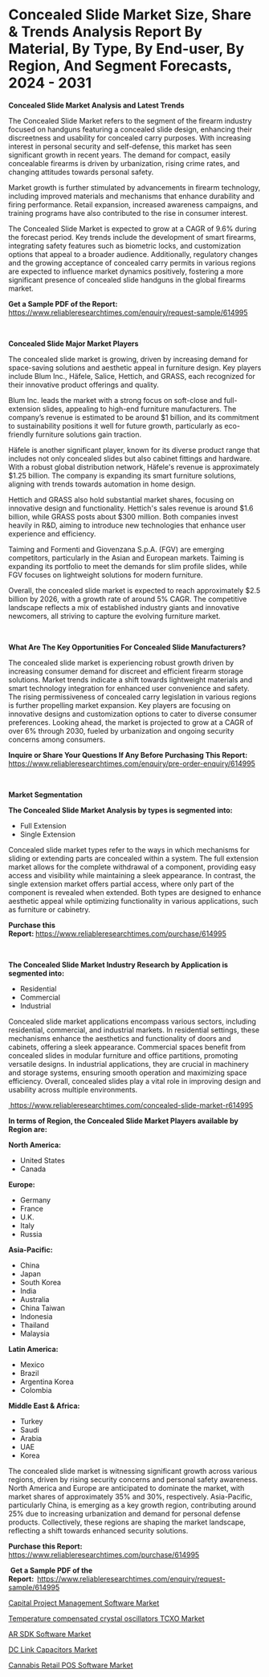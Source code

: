 <p><h1>Concealed Slide Market Size, Share & Trends Analysis Report By Material, By Type, By End-user, By Region, And Segment Forecasts, 2024 - 2031</h1></p><p><strong>Concealed Slide Market Analysis and Latest Trends</strong></p>
<p><p>The Concealed Slide Market refers to the segment of the firearm industry focused on handguns featuring a concealed slide design, enhancing their discreetness and usability for concealed carry purposes. With increasing interest in personal security and self-defense, this market has seen significant growth in recent years. The demand for compact, easily concealable firearms is driven by urbanization, rising crime rates, and changing attitudes towards personal safety.</p><p>Market growth is further stimulated by advancements in firearm technology, including improved materials and mechanisms that enhance durability and firing performance. Retail expansion, increased awareness campaigns, and training programs have also contributed to the rise in consumer interest.</p><p>The Concealed Slide Market is expected to grow at a CAGR of 9.6% during the forecast period. Key trends include the development of smart firearms, integrating safety features such as biometric locks, and customization options that appeal to a broader audience. Additionally, regulatory changes and the growing acceptance of concealed carry permits in various regions are expected to influence market dynamics positively, fostering a more significant presence of concealed slide handguns in the global firearms market.</p></p>
<p><strong>Get a Sample PDF of the Report:&nbsp;</strong> <a href="https://www.reliableresearchtimes.com/enquiry/request-sample/614995?utm_campaign=1383&utm_medium=2&utm_source=Github&utm_content=ia&utm_term=01102024&utm_id=concealed-slide">https://www.reliableresearchtimes.com/enquiry/request-sample/614995</a></p>
<p>&nbsp;</p>
<p><strong>Concealed Slide Major Market Players</strong></p>
<p><p>The concealed slide market is growing, driven by increasing demand for space-saving solutions and aesthetic appeal in furniture design. Key players include Blum Inc., Häfele, Salice, Hettich, and GRASS, each recognized for their innovative product offerings and quality.</p><p>Blum Inc. leads the market with a strong focus on soft-close and full-extension slides, appealing to high-end furniture manufacturers. The company’s revenue is estimated to be around $1 billion, and its commitment to sustainability positions it well for future growth, particularly as eco-friendly furniture solutions gain traction.</p><p>Häfele is another significant player, known for its diverse product range that includes not only concealed slides but also cabinet fittings and hardware. With a robust global distribution network, Häfele's revenue is approximately $1.25 billion. The company is expanding its smart furniture solutions, aligning with trends towards automation in home design.</p><p>Hettich and GRASS also hold substantial market shares, focusing on innovative design and functionality. Hettich's sales revenue is around $1.6 billion, while GRASS posts about $300 million. Both companies invest heavily in R&D, aiming to introduce new technologies that enhance user experience and efficiency.</p><p>Taiming and Formenti and Giovenzana S.p.A. (FGV) are emerging competitors, particularly in the Asian and European markets. Taiming is expanding its portfolio to meet the demands for slim profile slides, while FGV focuses on lightweight solutions for modern furniture.</p><p>Overall, the concealed slide market is expected to reach approximately $2.5 billion by 2026, with a growth rate of around 5% CAGR. The competitive landscape reflects a mix of established industry giants and innovative newcomers, all striving to capture the evolving furniture market.</p></p>
<p>&nbsp;</p>
<p><strong>What Are The Key Opportunities For Concealed Slide Manufacturers?</strong></p>
<p><p>The concealed slide market is experiencing robust growth driven by increasing consumer demand for discreet and efficient firearm storage solutions. Market trends indicate a shift towards lightweight materials and smart technology integration for enhanced user convenience and safety. The rising permissiveness of concealed carry legislation in various regions is further propelling market expansion. Key players are focusing on innovative designs and customization options to cater to diverse consumer preferences. Looking ahead, the market is projected to grow at a CAGR of over 6% through 2030, fueled by urbanization and ongoing security concerns among consumers.</p></p>
<p><strong>Inquire or Share Your Questions If Any Before Purchasing This Report:</strong> <a href="https://www.reliableresearchtimes.com/enquiry/pre-order-enquiry/614995?utm_campaign=1383&utm_medium=2&utm_source=Github&utm_content=ia&utm_term=01102024&utm_id=concealed-slide">https://www.reliableresearchtimes.com/enquiry/pre-order-enquiry/614995</a></p>
<p>&nbsp;</p>
<p><strong>Market Segmentation</strong></p>
<p><strong>The Concealed Slide Market Analysis by types is segmented into:</strong></p>
<p><ul><li>Full Extension</li><li>Single Extension</li></ul></p>
<p><p>Concealed slide market types refer to the ways in which mechanisms for sliding or extending parts are concealed within a system. The full extension market allows for the complete withdrawal of a component, providing easy access and visibility while maintaining a sleek appearance. In contrast, the single extension market offers partial access, where only part of the component is revealed when extended. Both types are designed to enhance aesthetic appeal while optimizing functionality in various applications, such as furniture or cabinetry.</p></p>
<p><strong>Purchase this Report:&nbsp;</strong><a href="https://www.reliableresearchtimes.com/purchase/614995?utm_campaign=1383&utm_medium=2&utm_source=Github&utm_content=ia&utm_term=01102024&utm_id=concealed-slide">https://www.reliableresearchtimes.com/purchase/614995</a></p>
<p>&nbsp;</p>
<p><strong>The Concealed Slide Market Industry Research by Application is segmented into:</strong></p>
<p><ul><li>Residential</li><li>Commercial</li><li>Industrial</li></ul></p>
<p><p>Concealed slide market applications encompass various sectors, including residential, commercial, and industrial markets. In residential settings, these mechanisms enhance the aesthetics and functionality of doors and cabinets, offering a sleek appearance. Commercial spaces benefit from concealed slides in modular furniture and office partitions, promoting versatile designs. In industrial applications, they are crucial in machinery and storage systems, ensuring smooth operation and maximizing space efficiency. Overall, concealed slides play a vital role in improving design and usability across multiple environments.</p></p>
<p><a href="https://www.reliableresearchtimes.com/concealed-slide-market-r614995?utm_campaign=1383&utm_medium=2&utm_source=Github&utm_content=ia&utm_term=01102024&utm_id=concealed-slide">&nbsp;https://www.reliableresearchtimes.com/concealed-slide-market-r614995</a></p>
<p><strong>In terms of Region, the Concealed Slide Market Players available by Region are:</strong></p>
<p>
    <p> <strong> North America: </strong>
        <ul>
            <li>United States</li>
            <li>Canada</li>
        </ul>
        </p> 
    <p> <strong> Europe: </strong>
        <ul>
            <li>Germany</li>
            <li>France</li>
            <li>U.K.</li>
            <li>Italy</li>
            <li>Russia</li>
        </ul>
        </p> 
    <p> <strong> Asia-Pacific: </strong>
        <ul>
            <li>China</li>
            <li>Japan</li>
            <li>South Korea</li>
            <li>India</li>
            <li>Australia</li>
            <li>China Taiwan</li>
            <li>Indonesia</li>
            <li>Thailand</li>
            <li>Malaysia</li>
        </ul>
        </p> 
    <p> <strong> Latin America: </strong>
        <ul>
            <li>Mexico</li>
            <li>Brazil</li>
            <li>Argentina Korea</li>
            <li>Colombia</li>
        </ul>
        </p> 
    <p> <strong> Middle East & Africa: </strong>
        <ul>
            <li>Turkey</li>
            <li>Saudi</li>
            <li>Arabia</li>
            <li>UAE</li>
            <li>Korea</li>
        </ul>
    </p>
    </p>
<p><p>The concealed slide market is witnessing significant growth across various regions, driven by rising security concerns and personal safety awareness. North America and Europe are anticipated to dominate the market, with market shares of approximately 35% and 30%, respectively. Asia-Pacific, particularly China, is emerging as a key growth region, contributing around 25% due to increasing urbanization and demand for personal defense products. Collectively, these regions are shaping the market landscape, reflecting a shift towards enhanced security solutions.</p></p>
<p><strong>Purchase this Report: </strong><a href="https://www.reliableresearchtimes.com/purchase/614995?utm_campaign=1383&utm_medium=2&utm_source=Github&utm_content=ia&utm_term=01102024&utm_id=concealed-slide">https://www.reliableresearchtimes.com/purchase/614995</a></p>
<p>&nbsp;<strong>Get a Sample PDF of the Report:&nbsp;&nbsp;</strong><a href="https://www.reliableresearchtimes.com/enquiry/request-sample/614995?utm_campaign=1383&utm_medium=2&utm_source=Github&utm_content=ia&utm_term=01102024&utm_id=concealed-slide">https://www.reliableresearchtimes.com/enquiry/request-sample/614995</a></p>
<p><strong></strong></p>
<p><p><a href="https://www.linkedin.com/pulse/capital-project-management-software-market-research-report-exploring-uninf?utm_campaign=1383&utm_medium=2&utm_source=Github&utm_content=ia&utm_term=01102024&utm_id=concealed-slide">Capital Project Management Software Market</a></p><p><a href="https://issuu.com/reportprime-2/docs/temperature-compensated-crystal-osc_0d58933b47d747?utm_campaign=1383&utm_medium=2&utm_source=Github&utm_content=ia&utm_term=01102024&utm_id=concealed-slide">Temperature compensated crystal oscillators TCXO Market</a></p><p><a href="https://www.linkedin.com/pulse/emerging-ar-sdk-software-market-opportunities-analysis-investors-o7ozf?utm_campaign=1383&utm_medium=2&utm_source=Github&utm_content=ia&utm_term=01102024&utm_id=concealed-slide">AR SDK Software Market</a></p><p><a href="https://issuu.com/reportprime-2/docs/dc-link-capacitors-market-size-2030_a346200c7b05ee?utm_campaign=1383&utm_medium=2&utm_source=Github&utm_content=ia&utm_term=01102024&utm_id=concealed-slide">DC Link Capacitors Market</a></p><p><a href="https://www.linkedin.com/pulse/global-cannabis-retail-pos-software-market-landscape-future-trends-psk8f?utm_campaign=1383&utm_medium=2&utm_source=Github&utm_content=ia&utm_term=01102024&utm_id=concealed-slide">Cannabis Retail POS Software Market</a></p></p>